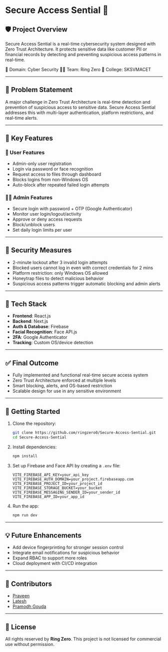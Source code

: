 # Secure Access Sential 🔐

## 🛡️ Project Overview

Secure Access Sential is a real-time cybersecurity system designed with Zero Trust Architecture. It protects sensitive data like customer PII or financial records by detecting and preventing suspicious access patterns in real-time.

🎯 Domain: Cyber Security
👨‍💻 Team: Ring Zero
🏫 College: SKSVMACET

---

## 🚨 Problem Statement

A major challenge in Zero Trust Architecture is real-time detection and prevention of suspicious access to sensitive data. Secure Access Sential addresses this with multi-layer authentication, platform restrictions, and real-time alerts.

---

## 🎯 Key Features

### 👤 User Features

* Admin-only user registration
* Login via password or face recognition
* Request access to files through dashboard
* Blocks logins from non-Windows OS
* Auto-block after repeated failed login attempts

### 👨‍💼 Admin Features

* Secure login with password + OTP (Google Authenticator)
* Monitor user login/logout/activity
* Approve or deny access requests
* Block/unblock users
* Set daily login limits per user

---

## 🔐 Security Measures

* 2-minute lockout after 3 invalid login attempts
* Blocked users cannot log in even with correct credentials for 2 mins
* Platform restriction: only Windows OS allowed
* Honeytrap files to detect malicious behavior
* Suspicious access patterns trigger automatic blocking and admin alerts

---

## 🧰 Tech Stack

* **Frontend**: React.js
* **Backend**: Next.js
* **Auth & Database**: Firebase
* **Facial Recognition**: Face API.js
* **2FA**: Google Authenticator
* **Tracking**: Custom OS/device detection

---

## ✅ Final Outcome

* Fully implemented and functional real-time secure access system
* Zero Trust Architecture enforced at multiple levels
* Smart blocking, alerts, and OS-based restriction
* Scalable design for use in any sensitive environment

---

## 🚀 Getting Started

1. Clone the repository:

   ```bash
   git clone https://github.com/ringzero0/Secure-Access-Sential.git
   cd Secure-Access-Sential
   ```

2. Install dependencies:

   ```bash
   npm install
   ```

3. Set up Firebase and Face API by creating a `.env` file:

   ```env
   VITE_FIREBASE_API_KEY=your_api_key
   VITE_FIREBASE_AUTH_DOMAIN=your_project.firebaseapp.com
   VITE_FIREBASE_PROJECT_ID=your_project_id
   VITE_FIREBASE_STORAGE_BUCKET=your_bucket
   VITE_FIREBASE_MESSAGING_SENDER_ID=your_sender_id
   VITE_FIREBASE_APP_ID=your_app_id
   ```

4. Run the app:

   ```bash
   npm run dev
   ```

---

## 💡 Future Enhancements

* Add device fingerprinting for stronger session control
* Integrate email notifications for suspicious behavior
* Expand RBAC to support more roles
* Cloud deployment with CI/CD integration

---

## 👥 Contributors

* [Praveen](https://www.linkedin.com/in/prvnp/)
* [Latesh](https://www.linkedin.com/in/latesh-shetty-ab0a70308/)
* [Pramodh Gouda](https://www.linkedin.com/in/pramodgouda-v-k-04030b261/)

---

## 🏁 License

All rights reserved by **Ring Zero**. This project is not licensed for commercial use without permission.
